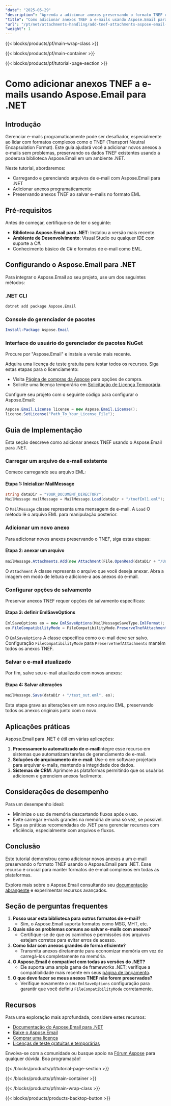 ```yaml
---
"date": "2025-05-29"
"description": "Aprenda a adicionar anexos preservando o formato TNEF usando o Aspose.Email para .NET. Siga este guia passo a passo para gerenciar anexos de e-mail com eficiência."
"title": "Como adicionar anexos TNEF a e-mails usando Aspose.Email para .NET"
"url": "/pt/net/attachments-handling/add-tnef-attachments-aspose-email-net/"
"weight": 1
---
```


{{< blocks/products/pf/main-wrap-class >}}

{{< blocks/products/pf/main-container >}}

{{< blocks/products/pf/tutorial-page-section >}}
# Como adicionar anexos TNEF a e-mails usando Aspose.Email para .NET

## Introdução

Gerenciar e-mails programaticamente pode ser desafiador, especialmente ao lidar com formatos complexos como o TNEF (Transport Neutral Encapsulation Format). Este guia ajudará você a adicionar novos anexos a e-mails sem problemas, preservando os dados TNEF existentes usando a poderosa biblioteca Aspose.Email em um ambiente .NET.

Neste tutorial, abordaremos:
- Carregando e gerenciando arquivos de e-mail com Aspose.Email para .NET
- Adicionar anexos programaticamente
- Preservando anexos TNEF ao salvar e-mails no formato EML

## Pré-requisitos

Antes de começar, certifique-se de ter o seguinte:
- **Biblioteca Aspose.Email para .NET**: Instalou a versão mais recente.
- **Ambiente de Desenvolvimento**: Visual Studio ou qualquer IDE com suporte a C#.
- Conhecimento básico de C# e formatos de e-mail como EML.

## Configurando o Aspose.Email para .NET

Para integrar o Aspose.Email ao seu projeto, use um dos seguintes métodos:

### .NET CLI
```bash
dotnet add package Aspose.Email
```

### Console do gerenciador de pacotes
```powershell
Install-Package Aspose.Email
```

### Interface do usuário do gerenciador de pacotes NuGet
Procure por "Aspose.Email" e instale a versão mais recente.

Adquira uma licença de teste gratuita para testar todos os recursos. Siga estas etapas para o licenciamento:
- Visita [Página de compras da Aspose](https://purchase.aspose.com/buy) para opções de compra.
- Solicite uma licença temporária em [Solicitação de Licença Temporária](https://purchase.aspose.com/temporary-license/).

Configure seu projeto com o seguinte código para configurar o Aspose.Email:
```csharp
Aspose.Email.License license = new Aspose.Email.License();
license.SetLicense("Path_To_Your_License_File");
```

## Guia de Implementação

Esta seção descreve como adicionar anexos TNEF usando o Aspose.Email para .NET.

### Carregar um arquivo de e-mail existente

Comece carregando seu arquivo EML:

#### Etapa 1: Inicializar MailMessage
```csharp
string dataDir = "YOUR_DOCUMENT_DIRECTORY";
MailMessage mailMessage = MailMessage.Load(dataDir + "/tnefEml1.eml");
```
O `MailMessage` classe representa uma mensagem de e-mail. A `Load` O método lê o arquivo EML para manipulação posterior.

### Adicionar um novo anexo

Para adicionar novos anexos preservando o TNEF, siga estas etapas:

#### Etapa 2: anexar um arquivo
```csharp
mailMessage.Attachments.Add(new Attachment(File.OpenRead(dataDir + "/Untitled.jpg"), "Untitled.jpg", "image/jpg"));
```
O `Attachment` A classe representa o arquivo que você deseja anexar. Abra a imagem em modo de leitura e adicione-a aos anexos do e-mail.

### Configurar opções de salvamento

Preservar anexos TNEF requer opções de salvamento específicas:

#### Etapa 3: definir EmlSaveOptions
```csharp
EmlSaveOptions eo = new EmlSaveOptions(MailMessageSaveType.EmlFormat);
eo.FileCompatibilityMode = FileCompatibilityMode.PreserveTnefAttachments;
```
O `EmlSaveOptions` A classe especifica como o e-mail deve ser salvo. Configuração `FileCompatibilityMode` para `PreserveTnefAttachments` mantém todos os anexos TNEF.

### Salvar o e-mail atualizado

Por fim, salve seu e-mail atualizado com novos anexos:

#### Etapa 4: Salvar alterações
```csharp
mailMessage.Save(dataDir + "/test_out.eml", eo);
```
Esta etapa grava as alterações em um novo arquivo EML, preservando todos os anexos originais junto com o novo.

## Aplicações práticas

Aspose.Email para .NET é útil em várias aplicações:
1. **Processamento automatizado de e-mail**Integre esse recurso em sistemas que automatizam tarefas de gerenciamento de e-mail.
2. **Soluções de arquivamento de e-mail**: Use-o em software projetado para arquivar e-mails, mantendo a integridade dos dados.
3. **Sistemas de CRM**: Aprimore as plataformas permitindo que os usuários adicionem e gerenciem anexos facilmente.

## Considerações de desempenho

Para um desempenho ideal:
- Minimize o uso de memória descartando fluxos após o uso.
- Evite carregar e-mails grandes na memória de uma só vez, se possível.
- Siga as práticas recomendadas do .NET para gerenciar recursos com eficiência, especialmente com arquivos e fluxos.

## Conclusão

Este tutorial demonstrou como adicionar novos anexos a um e-mail preservando o formato TNEF usando o Aspose.Email para .NET. Esse recurso é crucial para manter formatos de e-mail complexos em todas as plataformas.

Explore mais sobre o Aspose.Email consultando seu [documentação abrangente](https://reference.aspose.com/email/net/) e experimentar recursos avançados.

## Seção de perguntas frequentes

1. **Posso usar esta biblioteca para outros formatos de e-mail?**
   - Sim, o Aspose.Email suporta formatos como MSG, MHT, etc.
2. **Quais são os problemas comuns ao salvar e-mails com anexos?**
   - Certifique-se de que os caminhos e permissões dos arquivos estejam corretos para evitar erros de acesso.
3. **Como lidar com anexos grandes de forma eficiente?**
   - Transmita anexos diretamente para economizar memória em vez de carregá-los completamente na memória.
4. **O Aspose.Email é compatível com todas as versões do .NET?**
   - Ele suporta uma ampla gama de frameworks .NET; verifique a compatibilidade mais recente em seus [página de lançamento](https://releases.aspose.com/email/net/).
5. **O que devo fazer se meus anexos TNEF não forem preservados?**
   - Verifique novamente o seu `EmlSaveOptions` configuração para garantir que você definiu `FileCompatibilityMode` corretamente.

## Recursos

Para uma exploração mais aprofundada, considere estes recursos:
- [Documentação do Aspose.Email para .NET](https://reference.aspose.com/email/net/)
- [Baixe o Aspose.Email](https://releases.aspose.com/email/net/)
- [Comprar uma licença](https://purchase.aspose.com/buy)
- [Licenças de teste gratuitas e temporárias](https://releases.aspose.com/email/net/)

Envolva-se com a comunidade ou busque apoio na [Fórum Aspose](https://forum.aspose.com/c/email/10) para qualquer dúvida. Boa programação!

{{< /blocks/products/pf/tutorial-page-section >}}

{{< /blocks/products/pf/main-container >}}

{{< /blocks/products/pf/main-wrap-class >}}

{{< blocks/products/products-backtop-button >}}